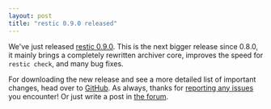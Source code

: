 ```yaml
---
layout: post
title: "restic 0.9.0 released"
---
```


We've just released [restic 0.9.0](https://github.com/restic/restic/releases/tag/v0.9.0). This is the next bigger release since 0.8.0, it mainly brings a completely rewritten archiver core, improves the speed for `restic check`, and many bug fixes.

For downloading the new release and see a more detailed list of important changes, head over to [GitHub](https://github.com/restic/restic/releases/tag/v0.9.0). As always, thanks for [reporting any issues](https://github.com/restic/restic/issues/new) you encounter! Or just write a post in [the forum](https://forum.restic.net).
